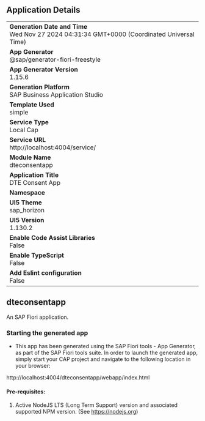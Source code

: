 ## Application Details
|               |
| ------------- |
|**Generation Date and Time**<br>Wed Nov 27 2024 04:31:34 GMT+0000 (Coordinated Universal Time)|
|**App Generator**<br>@sap/generator-fiori-freestyle|
|**App Generator Version**<br>1.15.6|
|**Generation Platform**<br>SAP Business Application Studio|
|**Template Used**<br>simple|
|**Service Type**<br>Local Cap|
|**Service URL**<br>http://localhost:4004/service/|
|**Module Name**<br>dteconsentapp|
|**Application Title**<br>DTE Consent App|
|**Namespace**<br>|
|**UI5 Theme**<br>sap_horizon|
|**UI5 Version**<br>1.130.2|
|**Enable Code Assist Libraries**<br>False|
|**Enable TypeScript**<br>False|
|**Add Eslint configuration**<br>False|

## dteconsentapp

An SAP Fiori application.

### Starting the generated app

-   This app has been generated using the SAP Fiori tools - App Generator, as part of the SAP Fiori tools suite.  In order to launch the generated app, simply start your CAP project and navigate to the following location in your browser:

http://localhost:4004/dteconsentapp/webapp/index.html

#### Pre-requisites:

1. Active NodeJS LTS (Long Term Support) version and associated supported NPM version.  (See https://nodejs.org)


